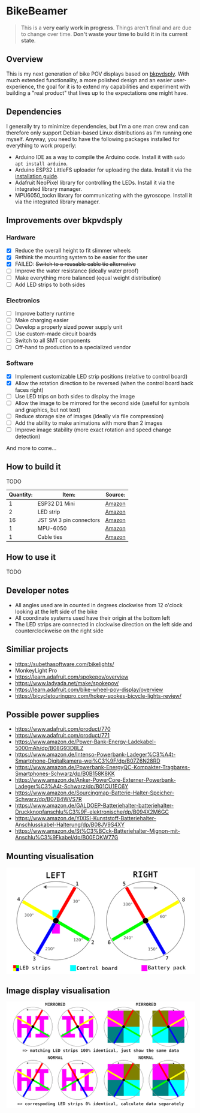 # BikeBeamer

> This is a **very early work in progress**. Things aren't final and are due to change over time. **Don't waste your time to build it in its current state**.

## Overview

This is my next generation of bike POV displays based on [bkpvdsply](https://github.com/locxter/bkpvdsply). With much extended functionality, a more polished design and an easier user-experience, the goal for it is to extend my capabilities and experiment with building a "real product" that lives up to the expectations one might have.

## Dependencies

I generally try to minimize dependencies, but I'm a one man crew and can therefore only support Debian-based Linux distributions as I'm running one myself. Anyway, you need to have the following packages installed for everything to work properly:

- Arduino IDE as a way to compile the Arduino code. Install it with `sudo apt install arduino`.
- Arduino ESP32 LittleFS uploader for uploading the data. Install it via the [installation guide](https://github.com/lorol/arduino-esp32fs-plugin).
- Adafruit NeoPixel library for controlling the LEDs. Install it via the integrated library manager.
- MPU6050_tockn library for communicating with the gyroscope. Install it via the integrated library manager.

## Improvements over bkpvdsply

### Hardware

- [x] Reduce the overall height to fit slimmer wheels
- [x] Rethink the mounting system to be easier for the user
- [x] FAILED: ~~Switch to a reusable cable tie alternative~~
- [ ] Improve the water resistance (ideally water proof)
- [ ] Make everything more balanced (equal weight distribution)
- [ ] Add LED strips to both sides

### Electronics

- [ ] Improve battery runtime
- [ ] Make charging easier
- [ ] Develop a properly sized power supply unit
- [ ] Use custom-made circuit boards
- [ ] Switch to all SMT components
- [ ] Off-hand to production to a specialized vendor

### Software

- [x] Implement customizable LED strip positions (relative to control board)
- [x] Allow the rotation direction to be reversed (when the control board back faces right)
- [ ] Use LED trips on both sides to display the image
- [ ] Allow the image to be mirrored for the second side (useful for symbols and graphics, but not text)
- [ ] Reduce storage size of images (ideally via file compression)
- [ ] Add the ability to make animations with more than 2 images
- [ ] Improve image stability (more exact rotation and speed change detection)

And more to come...

## How to build it

TODO

| Quantity: | Item: | Source: |
| --- | --- | --- |
| 1 | ESP32 D1 Mini | [Amazon](https://www.amazon.de/dp/B08BTLYSTM) |
| 2 | LED strip | [Amazon](https://www.amazon.de/dp/B08JJ6S1HC) |
| 16 | JST SM 3 pin connectors | [Amazon](https://www.amazon.de/YIXISI-M%C3%A4nnlichen-Weiblichen-Steckverbinder-Elektrisch/dp/B08JV8TJ9N) |
| 1 | MPU-6050 | [Amazon](https://www.amazon.de/AZDelivery-MPU-6050-3-Achsen-Gyroskop-Beschleunigungssensor-Arduino/dp/B07TKLYBD6) |
| 1 | Cable ties | [Amazon](https://www.amazon.de/Kabelbinder-Rscolila-Hochleistungs-Kabelmanagement-300mmx5mm/dp/B08ZC7PBSD) |

## How to use it

TODO

## Developer notes

- All angles used are in counted in degrees clockwise from 12 o'clock looking at the left side of the bike
- All coordinate systems used have their origin at the bottom left
- The LED strips are connected in clockwise direction on the left side and counterclockweise on the right side

## Similiar projects

- https://subethasoftware.com/bikelights/
- MonkeyLight Pro
- https://learn.adafruit.com/spokepov/overview
- https://www.ladyada.net/make/spokepov/
- https://learn.adafruit.com/bike-wheel-pov-display/overview
- https://bicycletouringpro.com/hokey-spokes-bicycle-lights-review/

## Possible power supplies

- https://www.adafruit.com/product/770
- https://www.adafruit.com/product/771
- https://www.amazon.de/Power-Bank-Energy-Ladekabel-5000mAh/dp/B08G93D8LZ
- https://www.amazon.de/Intenso-Powerbank-Ladeger%C3%A4t-Smartphone-Digitalkamera-wei%C3%9F/dp/B07Z6N28RD
- https://www.amazon.de/Powerbank-EnergyQC-Kompakter-Tragbares-Smartphones-Schwarz/dp/B0B158K8KK
- https://www.amazon.de/Anker-PowerCore-Externer-Powerbank-Ladeger%C3%A4t-Schwarz/dp/B01CU1EC6Y
- https://www.amazon.de/Sourcingmap-Batterie-Halter-Speicher-Schwarz/dp/B07B4WVS7R
- https://www.amazon.de/GALDOEP-Batteriehalter-batteriehalter-Druckknopfanschlu%C3%9F-elektronische/dp/B094X2M6GC
- https://www.amazon.de/YIXISI-Kunststoff-Batteriehalter-Anschlusskabel-Halterung/dp/B08JV9S4XY
- https://www.amazon.de/St%C3%BCck-Batteriehalter-Mignon-mit-Anschlu%C3%9Fkabel/dp/B00EOKW77G

## Mounting visualisation

![Mounting visualisation](mounting-visualisation.png)

## Image display visualisation

![Image display visualidation](image-display-visualisation.png)